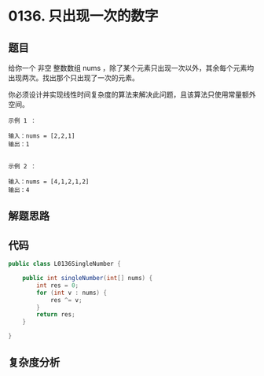 # 0136. 只出现一次的数字

## 题目
给你一个 非空 整数数组 nums ，除了某个元素只出现一次以外，其余每个元素均出现两次。找出那个只出现了一次的元素。

你必须设计并实现线性时间复杂度的算法来解决此问题，且该算法只使用常量额外空间。

```
示例 1 ：

输入：nums = [2,2,1]
输出：1


示例 2 ：

输入：nums = [4,1,2,1,2]
输出：4

```

## 解题思路


## 代码
```java
public class L0136SingleNumber {

    public int singleNumber(int[] nums) {
        int res = 0;
        for (int v : nums) {
            res ^= v;
        }
        return res;
    }

}
```

## 复杂度分析

